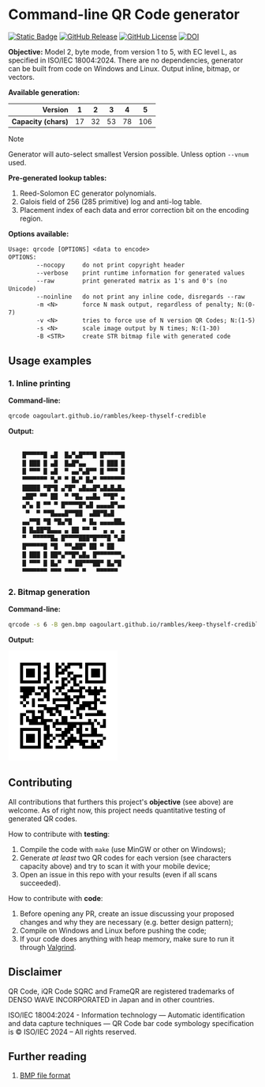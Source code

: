 # Command-line QR Code generator
[![Static Badge](https://img.shields.io/badge/ISO%2FIEC-18004%3A2024-red)](https://www.iso.org/standard/83389.html)
[![GitHub Release](https://img.shields.io/github/v/release/oagoulart/qrcode?color=green)](https://github.com/oAGoulart/qrcode/releases)
[![GitHub License](https://img.shields.io/github/license/oagoulart/qrcode)](https://github.com/oAGoulart/qrcode/tree/master?tab=MS-RL-1-ov-file)
[![DOI](https://zenodo.org/badge/998115592.svg)](https://doi.org/10.5281/zenodo.15851589)

**Objective:** Model 2, byte mode, from version 1 to 5, with EC level L, as specified in ISO/IEC 18004:2024. There are no dependencies, generator can be built from code on Windows and Linux. Output inline, bitmap, or vectors.

**Available generation:**

 **Version**            | 1    | 2    | 3    | 4    | 5    
----------------------: | ---- | ---- | ---- | ---- | ----
 **Capacity (chars)**   | 17   | 32   | 53   | 78   | 106 

> [!NOTE]
> Generator will auto-select smallest Version possible. Unless option `--vnum` used.

**Pre-generated lookup tables:**
1. Reed-Solomon EC generator polynomials.
1. Galois field of 256 (285 primitive) log and anti-log table.
1. Placement index of each data and error correction bit on the encoding region.

**Options available:**

```text
Usage: qrcode [OPTIONS] <data to encode>
OPTIONS:
        --nocopy     do not print copyright header
        --verbose    print runtime information for generated values
        --raw        print generated matrix as 1's and 0's (no Unicode)
        --noinline   do not print any inline code, disregards --raw
        -m <N>       force N mask output, regardless of penalty; N:(0-7)
        -v <N>       tries to force use of N version QR Codes; N:(1-5)
        -s <N>       scale image output by N times; N:(1-30)
        -B <STR>     create STR bitmap file with generated code
```

## Usage examples

### 1. Inline printing

**Command-line:** 
```bash
qrcode oagoulart.github.io/rambles/keep-thyself-credible
```

**Output:**
```bash

    █▀▀▀▀▀█ ▄█  █▄▀▄█▀▀▀█ █▀▀▀▀▀█
    █ ███ █ ▄█  █▄█▀▄▄    █ ███ █
    █ ▀▀▀ █ ▄█  ▀ ▄▄▀▄█▀▀ █ ▀▀▀ █
    ▀▀▀▀▀▀▀ ▀▄▀ ▀ █▄▀ █▄▀ ▀▀▀▀▀▀▀
    █████ ▀█▀█ ▄▀█▀ ▄█▄▄█▀▄█▄█▄█▄
    ▄██▀ ▀▀ ██  ▀ ▀█▄ ▄▄█▄ ▀▀█▀ ▄
    ▄▀▄ █ ▀▀ ▀ █▀▀▀▀█▀▄█ ▄▄▄▄█▀▄▄
     ▀  ▀ ▀▀█▄▄▄█▀▀██  ▄██▀█▄█   
    ▄▄▀▀█ ▀█ ▀█▄▀█   ▀ █▄ ▄▄▄▄██▄
    █ █▄██▀█▄▄▄ ▄ ██ ▀▀ ▀  ▄ ▄  ▄
    ▀  ▀▀▀▀▀█▄ █▀▀▀▀███▀█▀▀▀█ ▀▄█
    █▀▀▀▀▀█ ▀█  ▀▀▄██▀ ██ ▀ ██   
    █ ███ █ ██▀▄▀▀█▀▄█▄ █▀▀▀▀▀▀▀▄
    █ ▀▀▀ █ █▄▀  ▀ ██▀▀▀██▀ █▄▀█ 
    ▀▀▀▀▀▀▀ ▀▀▀ ▀▀▀▀ ▀   ▀▀▀▀▀▀  

```


### 2. Bitmap generation

**Command-line:** 
```bash
qrcode -s 6 -B gen.bmp oagoulart.github.io/rambles/keep-thyself-credible
```

**Output:**

![QR Code](assets/gen.bmp)

## Contributing

All contributions that furthers this project's **objective** (see above) are welcome.
As of right now, this project needs quantitative testing of generated QR codes.

How to contribute with **testing**:
1. Compile the code with `make` (use MinGW or other on Windows);
1. Generate _at least_ two QR codes for each version (see characters capacity above) and try to scan it with your mobile device;
1. Open an issue in this repo with your results (even if all scans succeeded).

How to contribute with **code**:
1. Before opening any PR, create an issue discussing your proposed changes and why they are necessary (e.g. better design pattern);
1. Compile on Windows and Linux before pushing the code;
1. If your code does anything with heap memory, make sure to run it through [Valgrind](https://valgrind.org).

## Disclaimer
QR Code, iQR Code SQRC and FrameQR are registered trademarks of DENSO WAVE INCORPORATED in Japan and in other countries.

ISO/IEC 18004:2024 - Information technology — Automatic identification and data capture techniques — QR Code bar code symbology specification is &copy; ISO/IEC 2024 – All rights reserved.

## Further reading

1. [BMP file format](https://gibberlings3.github.io/iesdp/file_formats/ie_formats/bmp.htm)

